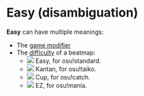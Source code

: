 # Easy (disambiguation)

**Easy** can have multiple meanings:

- The [game modifier](/wiki/Game_modifier/Easy)
- The [difficulty](/wiki/Beatmap/Difficulty) of a beatmap:
  - ![](/wiki/shared/diff/easy-s.png) Easy, for osu!standard.
  - ![](/wiki/shared/diff/easy-t.png) Kantan, for osu!taiko.
  - ![](/wiki/shared/diff/easy-c.png) Cup, for osu!catch.
  - ![](/wiki/shared/diff/easy-m.png) EZ, for osu!mania.
